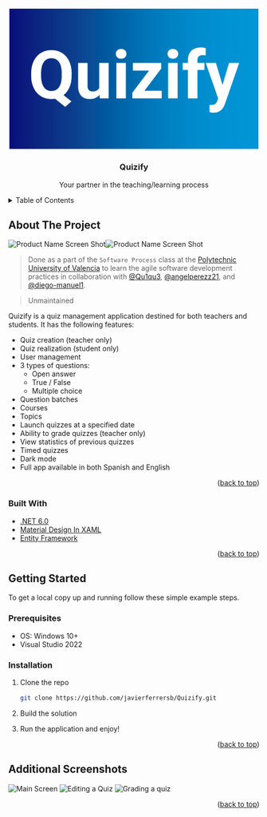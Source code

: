 <div id="top"></div>

<br />
<div align="center">
  <a href="https://github.com/javierferrersb/Quizify">
    <img src="images/logo.png" alt="Logo" width="500" height="281.25">
  </a>

<h3 align="center">Quizify</h3>

  <p align="center">
    Your partner in the teaching/learning process
  </p>
</div>



<!-- TABLE OF CONTENTS -->
<details>
  <summary>Table of Contents</summary>
  <ol>
    <li>
      <a href="#about-the-project">About The Project</a>
      <ul>
        <li><a href="#built-with">Built With</a></li>
      </ul>
    </li>
    <li>
      <a href="#getting-started">Getting Started</a>
      <ul>
        <li><a href="#prerequisites">Prerequisites</a></li>
        <li><a href="#installation">Installation</a></li>
      </ul>
    </li>
    <li><a href="#additional-screenshots">Additional Screenshots</a></li>
  </ol>
</details>



## About The Project

![Product Name Screen Shot](https://user-images.githubusercontent.com/84251991/172255800-5c42facd-8d25-43f5-888f-260da63e8d20.png#gh-light-mode-only)![Product Name Screen Shot](https://user-images.githubusercontent.com/84251991/172256257-a1e438b3-21e2-42e7-914d-2febf531e0bc.png#gh-dark-mode-only)


>Done as a part of the `Software Process` class at the [Polytechnic University of Valencia](http://www.upv.es/en) to learn the agile software development practices in collaboration with [@Qu1qu3](https://github.com/Qu1qu3), [@angelperezz21](https://github.com/angelperezz21), and [@diego-manuel1](https://github.com/diego-manuel1).

> Unmaintained

Quizify is a quiz management application destined for both teachers and students. It has the following features:
- Quiz creation (teacher only)
- Quiz realization (student only)
- User management
- 3 types of questions:
  - Open answer
  - True / False
  - Multiple choice
- Question batches
- Courses
- Topics
- Launch quizzes at a specified date
- Ability to grade quizzes (teacher only)
- View statistics of previous quizzes
- Timed quizzes
- Dark mode
- Full app available in both Spanish and English

<p align="right">(<a href="#top">back to top</a>)</p>



### Built With

* [.NET 6.0](https://dotnet.microsoft.com/en-us/)
* [Material Design In XAML](http://materialdesigninxaml.net/)
* [Entity Framework](https://www.nuget.org/packages/Microsoft.EntityFrameworkCore)

<p align="right">(<a href="#top">back to top</a>)</p>



## Getting Started

To get a local copy up and running follow these simple example steps.

### Prerequisites

* OS: Windows 10+
* Visual Studio 2022

### Installation

1. Clone the repo
   ```sh
   git clone https://github.com/javierferrersb/Quizify.git
   ```
2. Build the solution

3. Run the application and enjoy!


<p align="right">(<a href="#top">back to top</a>)</p>



## Additional Screenshots
![Main Screen](https://user-images.githubusercontent.com/84251991/172259136-a84669ee-fdcb-4b95-87d4-d555f2b2bb98.png)
![Editing a Quiz](https://user-images.githubusercontent.com/84251991/172259148-bb837d71-b60d-4b1b-b6c9-cadb5759d408.png)
![Grading a quiz](https://user-images.githubusercontent.com/84251991/172259158-4d5ecc03-301d-46a0-b88a-93dd50240292.png)



<p align="right">(<a href="#top">back to top</a>)</p>

